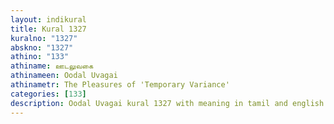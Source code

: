 ```yaml
---
layout: indikural
title: Kural 1327
kuralno: "1327"
abskno: "1327"
athino: "133"
athiname: ஊடலுவகை
athinameen: Oodal Uvagai
athinametr: The Pleasures of 'Temporary Variance'
categories: [133]
description: Oodal Uvagai kural 1327 with meaning in tamil and english 
---
```


